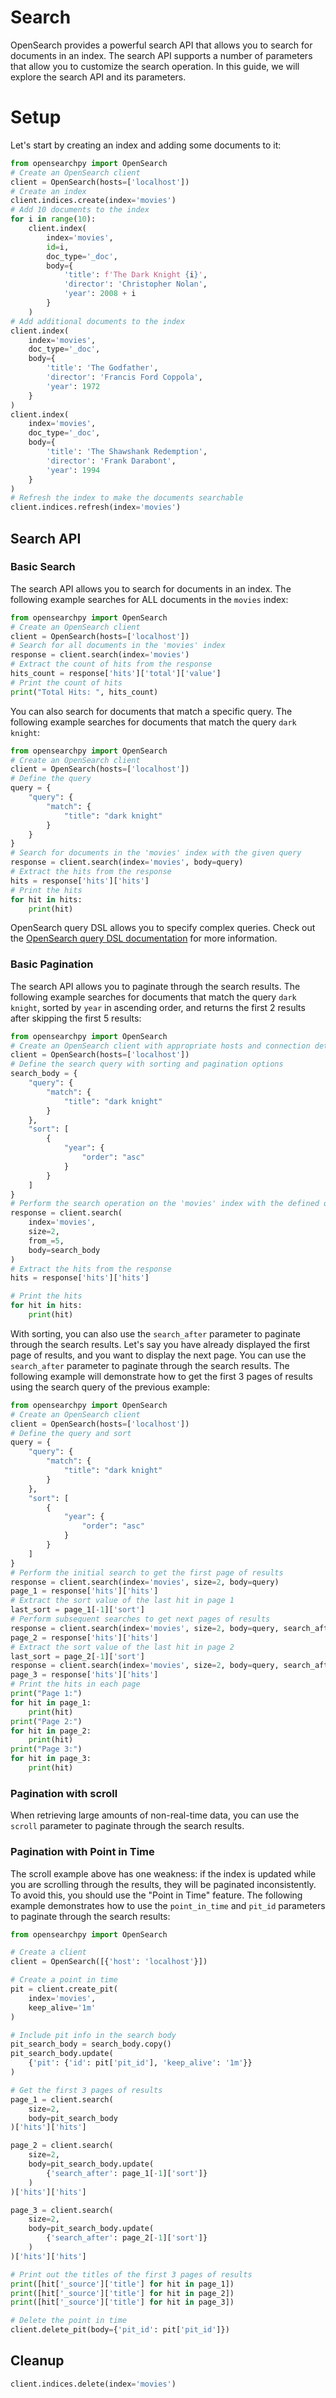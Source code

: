 # Search
OpenSearch provides a powerful search API that allows you to search for documents in an index. The search API supports a number of parameters that allow you to customize the search operation. In this guide, we will explore the search API and its parameters.

# Setup
Let's start by creating an index and adding some documents to it:

```python
from opensearchpy import OpenSearch
# Create an OpenSearch client
client = OpenSearch(hosts=['localhost'])
# Create an index
client.indices.create(index='movies')
# Add 10 documents to the index
for i in range(10):
    client.index(
        index='movies',
        id=i,
        doc_type='_doc',
        body={
            'title': f'The Dark Knight {i}',
            'director': 'Christopher Nolan',
            'year': 2008 + i
        }
    )
# Add additional documents to the index
client.index(
    index='movies',
    doc_type='_doc',
    body={
        'title': 'The Godfather',
        'director': 'Francis Ford Coppola',
        'year': 1972
    }
)
client.index(
    index='movies',
    doc_type='_doc',
    body={
        'title': 'The Shawshank Redemption',
        'director': 'Frank Darabont',
        'year': 1994
    }
)
# Refresh the index to make the documents searchable
client.indices.refresh(index='movies')
```

## Search API

### Basic Search

The search API allows you to search for documents in an index. The following example searches for ALL documents in the `movies` index:

```python
from opensearchpy import OpenSearch
# Create an OpenSearch client
client = OpenSearch(hosts=['localhost'])
# Search for all documents in the 'movies' index
response = client.search(index='movies')
# Extract the count of hits from the response
hits_count = response['hits']['total']['value']
# Print the count of hits
print("Total Hits: ", hits_count)
```

You can also search for documents that match a specific query. The following example searches for documents that match the query `dark knight`:

```python
from opensearchpy import OpenSearch
# Create an OpenSearch client
client = OpenSearch(hosts=['localhost'])
# Define the query
query = {
    "query": {
        "match": {
            "title": "dark knight"
        }
    }
}
# Search for documents in the 'movies' index with the given query
response = client.search(index='movies', body=query)
# Extract the hits from the response
hits = response['hits']['hits']
# Print the hits
for hit in hits:
    print(hit)
```

OpenSearch query DSL allows you to specify complex queries. Check out the [OpenSearch query DSL documentation](https://opensearch.org/docs/latest/query-dsl/) for more information.

### Basic Pagination

The search API allows you to paginate through the search results. The following example searches for documents that match the query `dark knight`, sorted by `year` in ascending order, and returns the first 2 results after skipping the first 5 results:

```python
from opensearchpy import OpenSearch
# Create an OpenSearch client with appropriate hosts and connection details
client = OpenSearch(hosts=['localhost'])
# Define the search query with sorting and pagination options
search_body = {
    "query": {
        "match": {
            "title": "dark knight"
        }
    },
    "sort": [
        {
            "year": {
                "order": "asc"
            }
        }
    ]
}
# Perform the search operation on the 'movies' index with the defined query and pagination options
response = client.search(
    index='movies',
    size=2,
    from_=5,
    body=search_body
)
# Extract the hits from the response
hits = response['hits']['hits']

# Print the hits
for hit in hits:
    print(hit)
```

With sorting, you can also use the `search_after` parameter to paginate through the search results. Let's say you have already displayed the first page of results, and you want to display the next page. You can use the `search_after` parameter to paginate through the search results. The following example will demonstrate how to get the first 3 pages of results using the search query of the previous example:

```python
from opensearchpy import OpenSearch
# Create an OpenSearch client
client = OpenSearch(hosts=['localhost'])
# Define the query and sort
query = {
    "query": {
        "match": {
            "title": "dark knight"
        }
    },
    "sort": [
        {
            "year": {
                "order": "asc"
            }
        }
    ]
}
# Perform the initial search to get the first page of results
response = client.search(index='movies', size=2, body=query)
page_1 = response['hits']['hits']
# Extract the sort value of the last hit in page 1
last_sort = page_1[-1]['sort']
# Perform subsequent searches to get next pages of results
response = client.search(index='movies', size=2, body=query, search_after=last_sort)
page_2 = response['hits']['hits']
# Extract the sort value of the last hit in page 2
last_sort = page_2[-1]['sort']
response = client.search(index='movies', size=2, body=query, search_after=last_sort)
page_3 = response['hits']['hits']
# Print the hits in each page
print("Page 1:")
for hit in page_1:
    print(hit)
print("Page 2:")
for hit in page_2:
    print(hit)
print("Page 3:")
for hit in page_3:
    print(hit)
```


### Pagination with scroll

When retrieving large amounts of non-real-time data, you can use the `scroll` parameter to paginate through the search results. 



### Pagination with Point in Time

The scroll example above has one weakness: if the index is updated while you are scrolling through the results, they will be paginated inconsistently. To avoid this, you should use the "Point in Time" feature. The following example demonstrates how to use the `point_in_time` and `pit_id` parameters to paginate through the search results:

```python
from opensearchpy import OpenSearch

# Create a client
client = OpenSearch([{'host': 'localhost'}])

# Create a point in time
pit = client.create_pit(
    index='movies',
    keep_alive='1m'
)

# Include pit info in the search body
pit_search_body = search_body.copy()
pit_search_body.update(
    {'pit': {'id': pit['pit_id'], 'keep_alive': '1m'}}
)

# Get the first 3 pages of results
page_1 = client.search(
    size=2,
    body=pit_search_body
)['hits']['hits']

page_2 = client.search(
    size=2,
    body=pit_search_body.update(
        {'search_after': page_1[-1]['sort']}
    )
)['hits']['hits']

page_3 = client.search(
    size=2,
    body=pit_search_body.update(
        {'search_after': page_2[-1]['sort']}
    )
)['hits']['hits']

# Print out the titles of the first 3 pages of results
print([hit['_source']['title'] for hit in page_1])
print([hit['_source']['title'] for hit in page_2])
print([hit['_source']['title'] for hit in page_3])

# Delete the point in time
client.delete_pit(body={'pit_id': pit['pit_id']})
```

## Cleanup

```python
client.indices.delete(index='movies')
```

